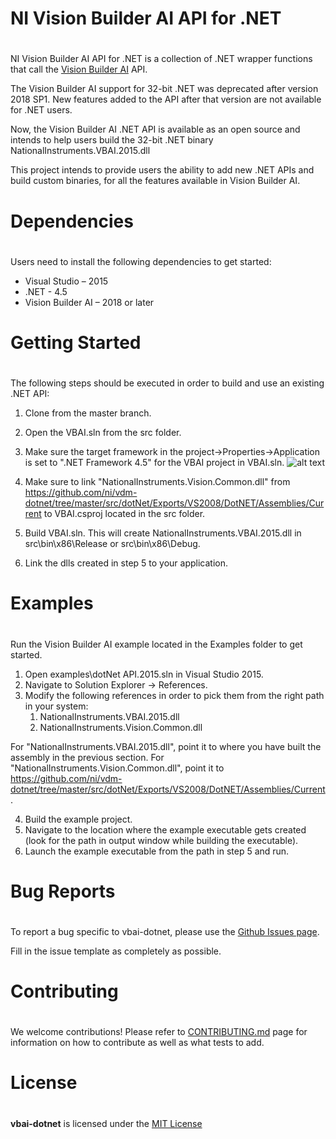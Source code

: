 # NI Vision Builder AI API for .NET

#

NI Vision Builder AI API for .NET is a collection of .NET wrapper functions that call the [Vision Builder AI](http://www.ni.com/en-us/shop/select/vision-builder-for-automated-inspection) API.

The Vision Builder AI support for 32-bit .NET was deprecated after version 2018 SP1.  New features added to the API after that version are not available for .NET users.

Now, the Vision Builder AI .NET API is available as an open source and intends to help users build the 32-bit .NET binary NationalInstruments.VBAI.2015.dll

This project intends to provide users the ability to add new .NET APIs and build custom binaries, for all the features available in Vision Builder AI.

# Dependencies

#

Users need to install the following dependencies to get started:

- Visual Studio – 2015
- .NET - 4.5
- Vision Builder AI – 2018 or later

# Getting Started

#

The following steps should be executed in order to build and use an existing .NET API:

1. Clone from the master branch.

2. Open the VBAI.sln from the src folder.

3. Make sure the target framework in the project-\>Properties-\>Application is set to ".NET Framework 4.5" for the VBAI project in VBAI.sln.
![alt text](https://github.com/ni/vbai-dotnet/blob/master/image.png)

4. Make sure to link "NationalInstruments.Vision.Common.dll" from https://github.com/ni/vdm-dotnet/tree/master/src/dotNet/Exports/VS2008/DotNET/Assemblies/Current to VBAI.csproj located in the src folder.

5. Build VBAI.sln. This will create NationalInstruments.VBAI.2015.dll in src\bin\x86\Release or src\bin\x86\Debug.

6. Link the dlls created in step 5 to your application.

# Examples

#

Run the Vision Builder AI example located in the Examples folder to get started.

1. Open examples\dotNet API.2015.sln in Visual Studio 2015.
2. Navigate to Solution Explorer -\> References.
3. Modify the following references in order to pick them from the right path in your system:
    1. NationalInstruments.VBAI.2015.dll
    2. NationalInstruments.Vision.Common.dll
	
For "NationalInstruments.VBAI.2015.dll", point it to where you have built the assembly in the previous section.
For "NationalInstruments.Vision.Common.dll", point it to https://github.com/ni/vdm-dotnet/tree/master/src/dotNet/Exports/VS2008/DotNET/Assemblies/Current.

4. Build the example project.
5. Navigate to the location where the example executable gets created (look for the path in output window while building the executable).
6. Launch the example executable from the path in step 5 and run.

# Bug Reports

#

To report a bug specific to vbai-dotnet, please use the [Github Issues page](https://github.com/ni/vbai-dotnet/blob/master/.github/ISSUE_TEMPLATE.md).

Fill in the issue template as completely as possible.

# Contributing

#

We welcome contributions! Please refer to [CONTRIBUTING.md](https://github.com/ni/vbai-dotnet/blob/master/CONTRIBUTING.md) page for information on how to contribute as well as what tests to add.

# License

#


**vbai-dotnet** is licensed under the [MIT License](https://github.com/ni/vbai-dotnet/blob/master/LICENSE)
